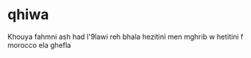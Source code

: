# qhiwa
Khouya fahmni ash had l'9lawi reh bhala hezitini men mghrib w hetitini f morocco ela ghefla
